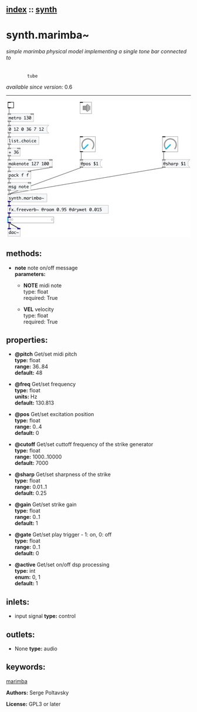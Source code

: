 [index](index.html) :: [synth](category_synth.html)
---

# synth.marimba~

###### simple marimba physical model implementing a single tone bar connected to
            tube

*available since version:* 0.6

---




[![example](../examples/img/synth.marimba~.jpg)](../examples/pd/synth.marimba~.pd)





## methods:

* **note**
note on/off message<br>
  __parameters:__
  - **NOTE** midi note<br>
    type: float <br>
    required: True <br>

  - **VEL** velocity<br>
    type: float <br>
    required: True <br>




## properties:

* **@pitch** 
Get/set midi pitch<br>
__type:__ float<br>
__range:__ 36..84<br>
__default:__ 48<br>

* **@freq** 
Get/set frequency<br>
__type:__ float<br>
__units:__ Hz<br>
__default:__ 130.813<br>

* **@pos** 
Get/set excitation position<br>
__type:__ float<br>
__range:__ 0..4<br>
__default:__ 0<br>

* **@cutoff** 
Get/set cuttoff frequency of the strike generator<br>
__type:__ float<br>
__range:__ 1000..10000<br>
__default:__ 7000<br>

* **@sharp** 
Get/set sharpness of the strike<br>
__type:__ float<br>
__range:__ 0.01..1<br>
__default:__ 0.25<br>

* **@gain** 
Get/set strike gain<br>
__type:__ float<br>
__range:__ 0..1<br>
__default:__ 1<br>

* **@gate** 
Get/set play trigger - 1: on, 0: off<br>
__type:__ float<br>
__range:__ 0..1<br>
__default:__ 0<br>

* **@active** 
Get/set on/off dsp processing<br>
__type:__ int<br>
__enum:__ 0, 1<br>
__default:__ 1<br>



## inlets:

* input signal 
__type:__ control<br>



## outlets:

* None
__type:__ audio<br>



## keywords:

[marimba](keywords/marimba.html)






**Authors:** Serge Poltavsky




**License:** GPL3 or later






